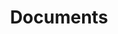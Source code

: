 ---
title: "Documents"
layout: posts
permalink: /docs/
author_profile: true
use_math: true
comments: true
---